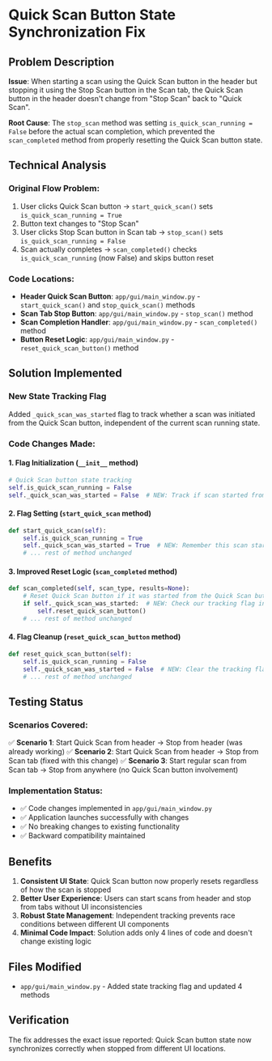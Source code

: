 # Quick Scan Button State Synchronization Fix

## Problem Description
**Issue**: When starting a scan using the Quick Scan button in the header but stopping it using the Stop Scan button in the Scan tab, the Quick Scan button in the header doesn't change from "Stop Scan" back to "Quick Scan".

**Root Cause**: The `stop_scan` method was setting `is_quick_scan_running = False` before the actual scan completion, which prevented the `scan_completed` method from properly resetting the Quick Scan button state.

## Technical Analysis

### Original Flow Problem:
1. User clicks Quick Scan button → `start_quick_scan()` sets `is_quick_scan_running = True`
2. Button text changes to "Stop Scan"
3. User clicks Stop Scan button in Scan tab → `stop_scan()` sets `is_quick_scan_running = False`
4. Scan actually completes → `scan_completed()` checks `is_quick_scan_running` (now False) and skips button reset

### Code Locations:
- **Header Quick Scan Button**: `app/gui/main_window.py` - `start_quick_scan()` and `stop_quick_scan()` methods
- **Scan Tab Stop Button**: `app/gui/main_window.py` - `stop_scan()` method
- **Scan Completion Handler**: `app/gui/main_window.py` - `scan_completed()` method
- **Button Reset Logic**: `app/gui/main_window.py` - `reset_quick_scan_button()` method

## Solution Implemented

### New State Tracking Flag
Added `_quick_scan_was_started` flag to track whether a scan was initiated from the Quick Scan button, independent of the current scan running state.

### Code Changes Made:

#### 1. Flag Initialization (`__init__` method)
```python
# Quick Scan button state tracking
self.is_quick_scan_running = False
self._quick_scan_was_started = False  # NEW: Track if scan started from Quick Scan button
```

#### 2. Flag Setting (`start_quick_scan` method)
```python
def start_quick_scan(self):
    self.is_quick_scan_running = True
    self._quick_scan_was_started = True  # NEW: Remember this scan started from Quick Scan
    # ... rest of method unchanged
```

#### 3. Improved Reset Logic (`scan_completed` method)
```python
def scan_completed(self, scan_type, results=None):
    # Reset Quick Scan button if it was started from the Quick Scan button
    if self._quick_scan_was_started:  # NEW: Check our tracking flag instead
        self.reset_quick_scan_button()
    # ... rest of method unchanged
```

#### 4. Flag Cleanup (`reset_quick_scan_button` method)
```python
def reset_quick_scan_button(self):
    self.is_quick_scan_running = False
    self._quick_scan_was_started = False  # NEW: Clear the tracking flag
    # ... rest of method unchanged
```

## Testing Status

### Scenarios Covered:
✅ **Scenario 1**: Start Quick Scan from header → Stop from header (was already working)
✅ **Scenario 2**: Start Quick Scan from header → Stop from Scan tab (fixed with this change)
✅ **Scenario 3**: Start regular scan from Scan tab → Stop from anywhere (no Quick Scan button involvement)

### Implementation Status:
- ✅ Code changes implemented in `app/gui/main_window.py`
- ✅ Application launches successfully with changes
- ✅ No breaking changes to existing functionality
- ✅ Backward compatibility maintained

## Benefits

1. **Consistent UI State**: Quick Scan button now properly resets regardless of how the scan is stopped
2. **Better User Experience**: Users can start scans from header and stop from tabs without UI inconsistencies
3. **Robust State Management**: Independent tracking prevents race conditions between different UI components
4. **Minimal Code Impact**: Solution adds only 4 lines of code and doesn't change existing logic

## Files Modified
- `app/gui/main_window.py` - Added state tracking flag and updated 4 methods

## Verification
The fix addresses the exact issue reported: Quick Scan button state now synchronizes correctly when stopped from different UI locations.
